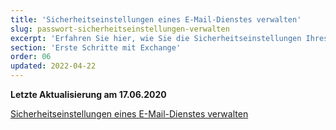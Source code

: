 ```yaml
---
title: 'Sicherheitseinstellungen eines E-Mail-Dienstes verwalten'
slug: passwort-sicherheitseinstellungen-verwalten
excerpt: 'Erfahren Sie hier, wie Sie die Sicherheitseinstellungen Ihres E-Mail-Dienstes verwalten'
section: 'Erste Schritte mit Exchange'
order: 06
updated: 2022-04-22
---
```


**Letzte Aktualisierung am 17.06.2020**

[Sicherheitseinstellungen eines E-Mail-Dienstes verwalten](https://docs.ovh.com/de/microsoft-collaborative-solutions/passwort-sicherheitseinstellungen-verwalten/)
